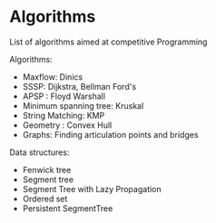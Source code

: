 # Algorithms
List of algorithms aimed at competitive Programming  

Algorithms:  
- Maxflow: Dinics  
- SSSP: Dijkstra, Bellman Ford's  
- APSP : Floyd Warshall
- Minimum spanning tree: Kruskal  
- String Matching: KMP  
- Geometry : Convex Hull
- Graphs: Finding articulation points and bridges  

Data structures:  
- Fenwick tree  
- Segment tree  
- Segment Tree with Lazy Propagation
- Ordered set  
- Persistent SegmentTree
